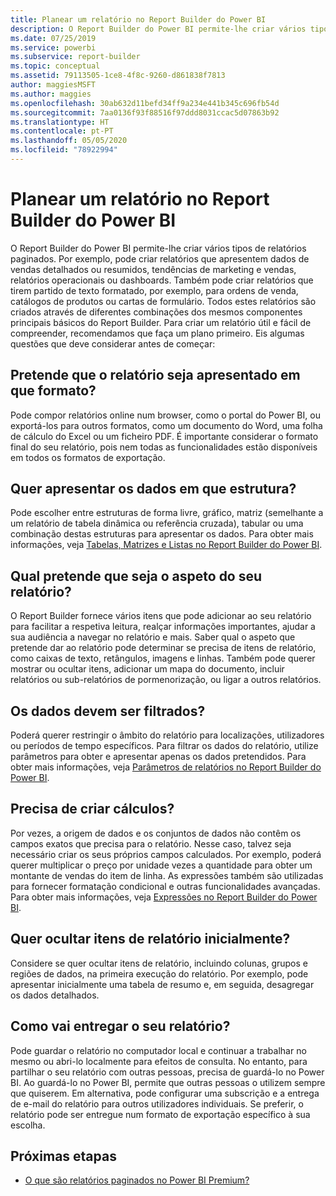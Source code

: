 ```yaml
---
title: Planear um relatório no Report Builder do Power BI
description: O Report Builder do Power BI permite-lhe criar vários tipos de relatórios paginados. Para criar um relatório útil e fácil de compreender, recomendamos que faça um plano primeiro.
ms.date: 07/25/2019
ms.service: powerbi
ms.subservice: report-builder
ms.topic: conceptual
ms.assetid: 79113505-1ce8-4f8c-9260-d861838f7813
author: maggiesMSFT
ms.author: maggies
ms.openlocfilehash: 30ab632d11befd34ff9a234e441b345c696fb54d
ms.sourcegitcommit: 7aa0136f93f88516f97ddd8031ccac5d07863b92
ms.translationtype: HT
ms.contentlocale: pt-PT
ms.lasthandoff: 05/05/2020
ms.locfileid: "78922994"
---
```

# <a name="planning-a-report-in-power-bi-report-builder"></a>Planear um relatório no Report Builder do Power BI

O Report Builder do Power BI permite-lhe criar vários tipos de relatórios paginados. Por exemplo, pode criar relatórios que apresentem dados de vendas detalhados ou resumidos, tendências de marketing e vendas, relatórios operacionais ou dashboards. Também pode criar relatórios que tirem partido de texto formatado, por exemplo, para ordens de venda, catálogos de produtos ou cartas de formulário. Todos estes relatórios são criados através de diferentes combinações dos mesmos componentes principais básicos do Report Builder. Para criar um relatório útil e fácil de compreender, recomendamos que faça um plano primeiro. Eis algumas questões que deve considerar antes de começar:  
  
## <a name="in-what-format-do-you-want-the-report-to-appear"></a>Pretende que o relatório seja apresentado em que formato?
  
Pode compor relatórios online num browser, como o portal do Power BI, ou exportá-los para outros formatos, como um documento do Word, uma folha de cálculo do Excel ou um ficheiro PDF. É importante considerar o formato final do seu relatório, pois nem todas as funcionalidades estão disponíveis em todos os formatos de exportação. 
  
## <a name="in-what-structure-do-you-want-to-present-the-data"></a>Quer apresentar os dados em que estrutura?
  
Pode escolher entre estruturas de forma livre, gráfico, matriz (semelhante a um relatório de tabela dinâmica ou referência cruzada), tabular ou uma combinação destas estruturas para apresentar os dados. Para obter mais informações, veja [Tabelas, Matrizes e Listas no Report Builder do Power BI](report-builder-tables-matrices-lists.md).  
  
## <a name="how-do-you-want-your-report-to-look"></a>Qual pretende que seja o aspeto do seu relatório?
  
O Report Builder fornece vários itens que pode adicionar ao seu relatório para facilitar a respetiva leitura, realçar informações importantes, ajudar a sua audiência a navegar no relatório e mais. Saber qual o aspeto que pretende dar ao relatório pode determinar se precisa de itens de relatório, como caixas de texto, retângulos, imagens e linhas. Também pode querer mostrar ou ocultar itens, adicionar um mapa do documento, incluir relatórios ou sub-relatórios de pormenorização, ou ligar a outros relatórios.   
  
## <a name="should-the-data-be-filtered"></a>Os dados devem ser filtrados?
  
Poderá querer restringir o âmbito do relatório para localizações, utilizadores ou períodos de tempo específicos. Para filtrar os dados do relatório, utilize parâmetros para obter e apresentar apenas os dados pretendidos. Para obter mais informações, veja [Parâmetros de relatórios no Report Builder do Power BI](paginated-reports-parameters.md).  
  
## <a name="do-you-need-to-create-calculations"></a>Precisa de criar cálculos? 
  
Por vezes, a origem de dados e os conjuntos de dados não contêm os campos exatos que precisa para o relatório. Nesse caso, talvez seja necessário criar os seus próprios campos calculados. Por exemplo, poderá querer multiplicar o preço por unidade vezes a quantidade para obter um montante de vendas do item de linha. As expressões também são utilizadas para fornecer formatação condicional e outras funcionalidades avançadas. Para obter mais informações, veja [Expressões no Report Builder do Power BI](report-builder-expressions.md).  
  
## <a name="do-you-want-to-hide-report-items-initially"></a>Quer ocultar itens de relatório inicialmente?
  
Considere se quer ocultar itens de relatório, incluindo colunas, grupos e regiões de dados, na primeira execução do relatório. Por exemplo, pode apresentar inicialmente uma tabela de resumo e, em seguida, desagregar os dados detalhados. 
  
## <a name="how-are-you-going-to-deliver-your-report"></a>Como vai entregar o seu relatório?  
  
Pode guardar o relatório no computador local e continuar a trabalhar no mesmo ou abri-lo localmente para efeitos de consulta. No entanto, para partilhar o seu relatório com outras pessoas, precisa de guardá-lo no Power BI. Ao guardá-lo no Power BI, permite que outras pessoas o utilizem sempre que quiserem. Em alternativa, pode configurar uma subscrição e a entrega de e-mail do relatório para outros utilizadores individuais. Se preferir, o relatório pode ser entregue num formato de exportação específico à sua escolha. 
  
## <a name="next-steps"></a>Próximas etapas

- [O que são relatórios paginados no Power BI Premium?](paginated-reports-report-builder-power-bi.md)
